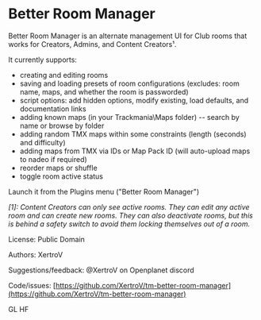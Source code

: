 # Better Room Manager

Better Room Manager is an alternate management UI for Club rooms that works for Creators, Admins, and Content Creators¹.

It currently supports:
* creating and editing rooms
* saving and loading presets of room configurations (excludes: room name, maps, and whether the room is passworded)
* script options: add hidden options, modify existing, load defaults, and documentation links
* adding known maps (in your Trackmania\Maps folder) -- search by name or browse by folder
* adding random TMX maps within some constraints (length (seconds) and difficulty)
* adding maps from TMX via IDs or Map Pack ID (will auto-upload maps to nadeo if required)
* reorder maps or shuffle
* toggle room active status

Launch it from the Plugins menu ("Better Room Manager")

*\[1\]: Content Creators can only see active rooms. They can edit any active room and can create new rooms. They can also deactivate rooms, but this is behind a safety switch to avoid them locking themselves out of a room.*

License: Public Domain

Authors: XertroV

Suggestions/feedback: @XertroV on Openplanet discord

Code/issues: [https://github.com/XertroV/tm-better-room-manager](https://github.com/XertroV/tm-better-room-manager)

GL HF

<!-- todo: fix for room / campaign image mixup -->
